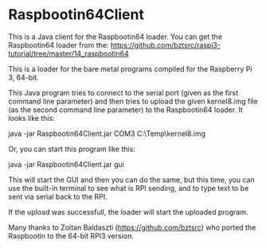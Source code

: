 # Raspbootin64Client

This is a Java client for the Raspbootin64 loader.
You can get the Raspbootin64 loader from the:
https://github.com/bztsrc/raspi3-tutorial/tree/master/14_raspbootin64

This is a loader for the bare metal programs compiled for the Raspberry Pi 3, 64-bit.

This Java program tries to connect to the serial port (given as the first command line parameter) and 
then tries to upload the given kernel8.img file (as the second command line parameter) to the Raspbootin64 loader. It looks like this:

java -jar Raspbootin64Client.jar COM3 C:\Temp\kernel8.img

Or, you can start this program like this:

java -jar Raspbootin64Client.jar gui

This will start the GUI and then you can do the same, but this time, you can use the built-in terminal to see what is RPI sending, and to type text to be sent via serial back to the RPI.

If the upload was successfull, the loader will start the uploaded program. 

Many thanks to Zoltan Baldaszti (https://github.com/bztsrc) who ported the Raspbootin to the 64-bit RPI3 version.

